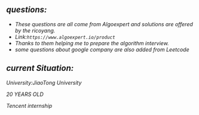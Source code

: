 ## _questions:_

* _These questions are all come from Algoexpert and solutions are offered by the ricoyang._ 
* _Link:`https://www.algoexpert.io/product`_
* _Thanks to them helping me to prepare the algorithm interview._
* _some questions about google company are also added from Leetcode_

## _current Situation:_

_University:JiaoTong University_

_20 YEARS OLD_

_Tencent internship_
